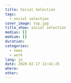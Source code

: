 ```yaml
---
title: Social Selection
tags:
  - social selection
cover_image: top.jpg
title_show: social selection
medias: []
medium: []
duration:
categories:
  - news
  - work
lang: ja
date: 2020-02-17 13:41:25
where:
other:
---
```



<!--
# Tag Plugins
## Image
{% img [class names] /path/to/image [width] [height] "title text 'alt text'" %}

## Link
{% link text url [external] [title] %}

## YouTube
{% youtube video_id %}

## Vimeo
{% vimeo video_id [width] [height] %}

<!-- more -->
